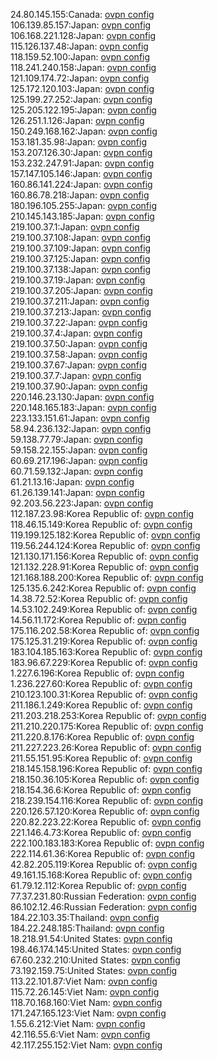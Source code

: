 24.80.145.155:Canada: [ovpn config](vpn/24_80_145_155.ovpn)  
106.139.85.157:Japan: [ovpn config](vpn/106_139_85_157.ovpn)  
106.168.221.128:Japan: [ovpn config](vpn/106_168_221_128.ovpn)  
115.126.137.48:Japan: [ovpn config](vpn/115_126_137_48.ovpn)  
118.159.52.100:Japan: [ovpn config](vpn/118_159_52_100.ovpn)  
118.241.240.158:Japan: [ovpn config](vpn/118_241_240_158.ovpn)  
121.109.174.72:Japan: [ovpn config](vpn/121_109_174_72.ovpn)  
125.172.120.103:Japan: [ovpn config](vpn/125_172_120_103.ovpn)  
125.199.27.252:Japan: [ovpn config](vpn/125_199_27_252.ovpn)  
125.205.122.195:Japan: [ovpn config](vpn/125_205_122_195.ovpn)  
126.251.1.126:Japan: [ovpn config](vpn/126_251_1_126.ovpn)  
150.249.168.162:Japan: [ovpn config](vpn/150_249_168_162.ovpn)  
153.181.35.98:Japan: [ovpn config](vpn/153_181_35_98.ovpn)  
153.207.126.30:Japan: [ovpn config](vpn/153_207_126_30.ovpn)  
153.232.247.91:Japan: [ovpn config](vpn/153_232_247_91.ovpn)  
157.147.105.146:Japan: [ovpn config](vpn/157_147_105_146.ovpn)  
160.86.141.224:Japan: [ovpn config](vpn/160_86_141_224.ovpn)  
160.86.78.218:Japan: [ovpn config](vpn/160_86_78_218.ovpn)  
180.196.105.255:Japan: [ovpn config](vpn/180_196_105_255.ovpn)  
210.145.143.185:Japan: [ovpn config](vpn/210_145_143_185.ovpn)  
219.100.37.1:Japan: [ovpn config](vpn/219_100_37_1.ovpn)  
219.100.37.108:Japan: [ovpn config](vpn/219_100_37_108.ovpn)  
219.100.37.109:Japan: [ovpn config](vpn/219_100_37_109.ovpn)  
219.100.37.125:Japan: [ovpn config](vpn/219_100_37_125.ovpn)  
219.100.37.138:Japan: [ovpn config](vpn/219_100_37_138.ovpn)  
219.100.37.19:Japan: [ovpn config](vpn/219_100_37_19.ovpn)  
219.100.37.205:Japan: [ovpn config](vpn/219_100_37_205.ovpn)  
219.100.37.211:Japan: [ovpn config](vpn/219_100_37_211.ovpn)  
219.100.37.213:Japan: [ovpn config](vpn/219_100_37_213.ovpn)  
219.100.37.22:Japan: [ovpn config](vpn/219_100_37_22.ovpn)  
219.100.37.4:Japan: [ovpn config](vpn/219_100_37_4.ovpn)  
219.100.37.50:Japan: [ovpn config](vpn/219_100_37_50.ovpn)  
219.100.37.58:Japan: [ovpn config](vpn/219_100_37_58.ovpn)  
219.100.37.67:Japan: [ovpn config](vpn/219_100_37_67.ovpn)  
219.100.37.7:Japan: [ovpn config](vpn/219_100_37_7.ovpn)  
219.100.37.90:Japan: [ovpn config](vpn/219_100_37_90.ovpn)  
220.146.23.130:Japan: [ovpn config](vpn/220_146_23_130.ovpn)  
220.148.165.183:Japan: [ovpn config](vpn/220_148_165_183.ovpn)  
223.133.151.61:Japan: [ovpn config](vpn/223_133_151_61.ovpn)  
58.94.236.132:Japan: [ovpn config](vpn/58_94_236_132.ovpn)  
59.138.77.79:Japan: [ovpn config](vpn/59_138_77_79.ovpn)  
59.158.22.155:Japan: [ovpn config](vpn/59_158_22_155.ovpn)  
60.69.217.196:Japan: [ovpn config](vpn/60_69_217_196.ovpn)  
60.71.59.132:Japan: [ovpn config](vpn/60_71_59_132.ovpn)  
61.21.13.16:Japan: [ovpn config](vpn/61_21_13_16.ovpn)  
61.26.139.141:Japan: [ovpn config](vpn/61_26_139_141.ovpn)  
92.203.56.223:Japan: [ovpn config](vpn/92_203_56_223.ovpn)  
112.187.23.98:Korea Republic of: [ovpn config](vpn/112_187_23_98.ovpn)  
118.46.15.149:Korea Republic of: [ovpn config](vpn/118_46_15_149.ovpn)  
119.199.125.182:Korea Republic of: [ovpn config](vpn/119_199_125_182.ovpn)  
119.56.244.124:Korea Republic of: [ovpn config](vpn/119_56_244_124.ovpn)  
121.130.171.156:Korea Republic of: [ovpn config](vpn/121_130_171_156.ovpn)  
121.132.228.91:Korea Republic of: [ovpn config](vpn/121_132_228_91.ovpn)  
121.168.188.200:Korea Republic of: [ovpn config](vpn/121_168_188_200.ovpn)  
125.135.6.242:Korea Republic of: [ovpn config](vpn/125_135_6_242.ovpn)  
14.38.72.52:Korea Republic of: [ovpn config](vpn/14_38_72_52.ovpn)  
14.53.102.249:Korea Republic of: [ovpn config](vpn/14_53_102_249.ovpn)  
14.56.11.172:Korea Republic of: [ovpn config](vpn/14_56_11_172.ovpn)  
175.116.202.58:Korea Republic of: [ovpn config](vpn/175_116_202_58.ovpn)  
175.125.31.219:Korea Republic of: [ovpn config](vpn/175_125_31_219.ovpn)  
183.104.185.163:Korea Republic of: [ovpn config](vpn/183_104_185_163.ovpn)  
183.96.67.229:Korea Republic of: [ovpn config](vpn/183_96_67_229.ovpn)  
1.227.6.196:Korea Republic of: [ovpn config](vpn/1_227_6_196.ovpn)  
1.236.227.60:Korea Republic of: [ovpn config](vpn/1_236_227_60.ovpn)  
210.123.100.31:Korea Republic of: [ovpn config](vpn/210_123_100_31.ovpn)  
211.186.1.249:Korea Republic of: [ovpn config](vpn/211_186_1_249.ovpn)  
211.203.218.253:Korea Republic of: [ovpn config](vpn/211_203_218_253.ovpn)  
211.210.220.175:Korea Republic of: [ovpn config](vpn/211_210_220_175.ovpn)  
211.220.8.176:Korea Republic of: [ovpn config](vpn/211_220_8_176.ovpn)  
211.227.223.26:Korea Republic of: [ovpn config](vpn/211_227_223_26.ovpn)  
211.55.151.95:Korea Republic of: [ovpn config](vpn/211_55_151_95.ovpn)  
218.145.158.196:Korea Republic of: [ovpn config](vpn/218_145_158_196.ovpn)  
218.150.36.105:Korea Republic of: [ovpn config](vpn/218_150_36_105.ovpn)  
218.154.36.6:Korea Republic of: [ovpn config](vpn/218_154_36_6.ovpn)  
218.239.154.116:Korea Republic of: [ovpn config](vpn/218_239_154_116.ovpn)  
220.126.57.120:Korea Republic of: [ovpn config](vpn/220_126_57_120.ovpn)  
220.82.223.22:Korea Republic of: [ovpn config](vpn/220_82_223_22.ovpn)  
221.146.4.73:Korea Republic of: [ovpn config](vpn/221_146_4_73.ovpn)  
222.100.183.183:Korea Republic of: [ovpn config](vpn/222_100_183_183.ovpn)  
222.114.61.36:Korea Republic of: [ovpn config](vpn/222_114_61_36.ovpn)  
42.82.205.119:Korea Republic of: [ovpn config](vpn/42_82_205_119.ovpn)  
49.161.15.168:Korea Republic of: [ovpn config](vpn/49_161_15_168.ovpn)  
61.79.12.112:Korea Republic of: [ovpn config](vpn/61_79_12_112.ovpn)  
77.37.231.80:Russian Federation: [ovpn config](vpn/77_37_231_80.ovpn)  
86.102.12.46:Russian Federation: [ovpn config](vpn/86_102_12_46.ovpn)  
184.22.103.35:Thailand: [ovpn config](vpn/184_22_103_35.ovpn)  
184.22.248.185:Thailand: [ovpn config](vpn/184_22_248_185.ovpn)  
18.218.91.54:United States: [ovpn config](vpn/18_218_91_54.ovpn)  
198.46.174.145:United States: [ovpn config](vpn/198_46_174_145.ovpn)  
67.60.232.210:United States: [ovpn config](vpn/67_60_232_210.ovpn)  
73.192.159.75:United States: [ovpn config](vpn/73_192_159_75.ovpn)  
113.22.101.87:Viet Nam: [ovpn config](vpn/113_22_101_87.ovpn)  
115.72.26.145:Viet Nam: [ovpn config](vpn/115_72_26_145.ovpn)  
118.70.168.160:Viet Nam: [ovpn config](vpn/118_70_168_160.ovpn)  
171.247.165.123:Viet Nam: [ovpn config](vpn/171_247_165_123.ovpn)  
1.55.6.212:Viet Nam: [ovpn config](vpn/1_55_6_212.ovpn)  
42.116.55.6:Viet Nam: [ovpn config](vpn/42_116_55_6.ovpn)  
42.117.255.152:Viet Nam: [ovpn config](vpn/42_117_255_152.ovpn)  
